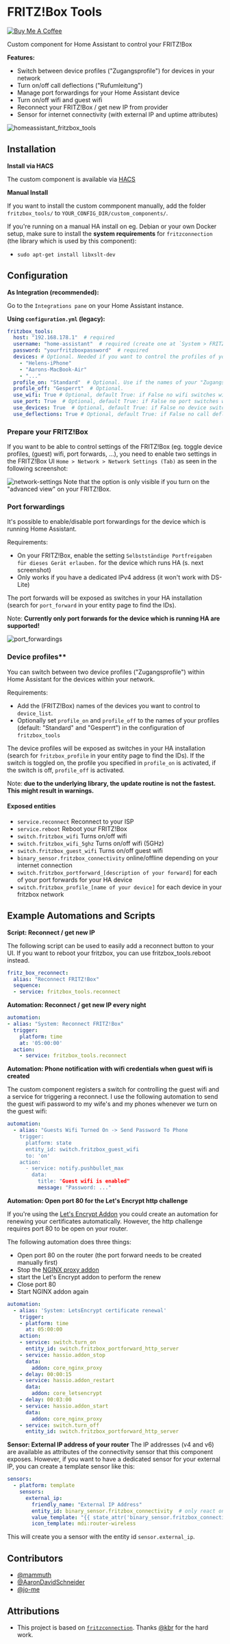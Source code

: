 # FRITZ!Box Tools

<a href="https://www.buymeacoffee.com/mammuth" target="_blank"><img src="https://bmc-cdn.nyc3.digitaloceanspaces.com/BMC-button-images/custom_images/orange_img.png" alt="Buy Me A Coffee" style="height: auto !important;width: auto !important;" ></a>

Custom component for Home Assistant to control your FRITZ!Box

**Features:**

- Switch between device profiles ("Zugangsprofile") for devices in your network
- Turn on/off call deflections ("Rufumleitung")
- Manage port forwardings for your Home Assistant device
- Turn on/off wifi and guest wifi
- Reconnect your FRITZ!Box / get new IP from provider
- Sensor for internet connectivity (with external IP and uptime attributes)

![homeassistant_fritzbox_tools](https://user-images.githubusercontent.com/3121306/72678077-cefcac00-3aa2-11ea-9abd-d4713284668e.png)


## Installation

**Install via HACS**

The custom component is available via [HACS](https://github.com/custom-components/hacs)

**Manual Install**

If you want to install the custom commponent manually, add the folder `fritzbox_tools/` to `YOUR_CONFIG_DIR/custom_components/`.

If you're running on a manual HA install on eg. Debian or your own Docker setup, make sure to install the **system requirements** for `fritzconnection` (the library which is used by this component):
- `sudo apt-get install libxslt-dev`

## Configuration
**As Integration (recommended):**

Go to the `Integrations pane` on your Home Assistant instance.

**Using `configuration.yml` (legacy):**
```yaml
fritzbox_tools:
  host: "192.168.178.1"  # required
  username: "home-assistant"  # required (create one at `System > FRITZ!Box Benutzer` on your router)
  password: "yourfritzboxpassword"  # required
  devices: # Optional. Needed if you want to control the profiles of your network devices.
    - "Helens-iPhone"
    - "Aarons-MacBook-Air"
    - "..."
  profile_on: "Standard"  # Optional. Use if the names of your "Zugangsprofile" are different as the defaults.
  profile_off: "Gesperrt"  # Optional.
  use_wifi: True # Optional, default True: if False no wifi switches will be exposed
  use_port: True  # Optional, default True: if False no port switches will be exposed
  use_devices: True  # Optional, default True: if False no device switches will be exposed, redundant if devices is not specified
  use_deflections: True # Optional, default True: if False no call deflection switches will be exposed
```

### Prepare your FRITZ!Box

If you want to be able to control settings of the FRITZ!Box (eg. toggle device profiles, (guest) wifi, port forwards, ...), you need to enable two settings in the FRITZ!Box UI `Home > Network > Network Settings (Tab)` as seen in the following screenshot:

![network-settings](https://user-images.githubusercontent.com/3121306/68996105-e5fe0280-0895-11ea-8b0d-1a4487ee6838.png)
Note that the option is only visible if you turn on the "advanced view" on your FRITZ!Box.


### Port forwardings

It's possible to enable/disable port forwardings for the device which is running Home Assistant.

Requirements:
- On your FRITZ!Box, enable the setting `Selbstständige Portfreigaben für dieses Gerät erlauben.` for the device which runs HA (s. next screenshot)
- Only works if you have a dedicated IPv4 address (it won't work with DS-Lite)

The port forwards will be exposed as switches in your HA installation (search for `port_forward` in your entity page to find the IDs).

Note: **Currently only port forwards for the device which is running HA are supported!**

![port_forwardings](https://user-images.githubusercontent.com/3121306/72677989-264e4c80-3aa2-11ea-9d56-7be3d025897b.png)

### Device profiles**

You can switch between two device profiles ("Zugangsprofile") within Home Assistant for the devices within your network.

Requirements:
- Add the (FRITZ!Box) names of the devices you want to control to `device_list`.
- Optionally set `profile_on` and `profile_off` to the names of your profiles (default: "Standard" and "Gesperrt") in the configuration of `fritzbox_tools`

The device profiles will be exposed as switches in your HA installation (search for `fritzbox_profile` in your entity page to find the IDs). If the switch is toggled on, the profile you specified in `profile_on` is activated, if the switch is off, `profile_off` is activated.

Note: **due to the underlying library, the update routine is not the fastest. This might result in warnings.**


#### Exposed entities

- `service.reconnect`  Reconnect to your ISP
- `service.reboot`  Reboot your FRITZ!Box
- `switch.fritzbox_wifi`  Turns on/off wifi
- `switch.fritzbox_wifi_5ghz`  Turns on/off wifi (5GHz)
- `switch.fritzbox_guest_wifi`  Turns on/off guest wifi
- `binary_sensor.fritzbox_connectivity`  online/offline depending on your internet connection
- `switch.fritzbox_portforward_[description of your forward]` for each of your port forwards for your HA device
- `switch.fritzbox_profile_[name of your device]` for each device in your fritzbox network


## Example Automations and Scripts
**Script: Reconnect / get new IP**

The following script can be used to easily add a reconnect button to your UI. If you want to reboot your fritzbox, you can use fritzbox_tools.reboot instead.

```yaml
fritz_box_reconnect:
  alias: "Reconnect FRITZ!Box"
  sequence:
  - service: fritzbox_tools.reconnect
```

**Automation: Reconnect / get new IP every night**

```yaml
automation:
- alias: "System: Reconnect FRITZ!Box"
  trigger:
    platform: time
    at: '05:00:00'
  action:
    - service: fritzbox_tools.reconnect
```

**Automation: Phone notification with wifi credentials when guest wifi is created**

The custom component registers a switch for controlling the guest wifi and a service for triggering a reconnect. I use the following automation to send the guest wifi password to my wife's and my phones whenever we turn on the guest wifi:
```yaml
automation:
  - alias: "Guests Wifi Turned On -> Send Password To Phone
    trigger:
      platform: state
      entity_id: switch.fritzbox_guest_wifi
      to: 'on'
    action:
      - service: notify.pushbullet_max
        data:
          title: "Guest wifi is enabled"
          message: "Password: ..."
```

**Automation: Open port 80 for the Let's Encrypt http challenge**

If you're using the [Let's Encrypt Addon](https://www.home-assistant.io/addons/lets_encrypt/) you could create an automation for renewing your certificates automatically. However, the http challenge requires port 80 to be open on your router.

The following automation does three things:
- Open port 80 on the router (the port forward needs to be created manually first)
- Stop the [NGINX proxy addon](https://www.home-assistant.io/addons/nginx_proxy/)
- start the Let's Encrypt addon to perform the renew
- Close port 80
- Start NGINX addon again


```yaml
automation:
  - alias: 'System: LetsEncrypt certificate renewal'
    trigger:
    - platform: time
      at: 05:00:00
    action:
    - service: switch.turn_on
      entity_id: switch.fritzbox_portforward_http_server
    - service: hassio.addon_stop
      data:
        addon: core_nginx_proxy
    - delay: 00:00:15
    - service: hassio.addon_restart
      data:
        addon: core_letsencrypt  
    - delay: 00:03:00
    - service: hassio.addon_start
      data:
        addon: core_nginx_proxy
    - service: switch.turn_off
      entity_id: switch.fritzbox_portforward_http_server
```

**Sensor: External IP address of your router**
The IP addresses (v4 and v6) are available as attributes of the connectivity sensor that this component exposes.
However, if you want to have a dedicated sensor for your external IP, you can create a template sensor like this:

```yaml
sensors:
  - platform: template
    sensors:
      external_ip:
        friendly_name: "External IP Address"
        entity_id: binary_sensor.fritzbox_connectivity  # only react on changes of the router connectivity sensor
        value_template: "{{ state_attr('binary_sensor.fritzbox_connectivity', 'external_ip') }}"
        icon_template: mdi:router-wireless
```

This will create you a sensor with the entity id `sensor.external_ip`.


## Contributors

- [@mammuth](http://github.com/mammuth)
- [@AaronDavidSchneider](http://github.com/AaronDavidSchneider)
- [@jo-me](http://github.com/jo-me)


## Attributions
- This project is based on [`fritzconnection`](https://github.com/kbr/fritzconnection). Thanks [@kbr](http://github.com/kbr) for the hard work.
